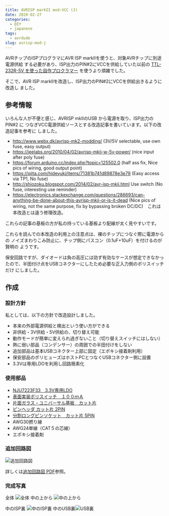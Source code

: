 ```yaml
---
title: AVRISP markII mod-VCC (J)
date: 2020-02-27
categories:
  - DIY
  - japanese
tags:
  - avrdude
slug: avrisp-mod-j
---
```


AVRチップのISPプログラマにAVR ISP markIIを使うと、対象AVRチップに別途電源供給
する必要があり、ISP出力のPIN#2にVCCを供給していた以前の
[TTL-232R-5V を使った自作プロクラマー](https://github.com/osamuaoki/avrdude-friend)
を使うより煩雑でした。

そこで、AVR ISP markIIを改造し、ISP出力のPIN#2にVCCを供給出きるように改造し
ました。


## 参考情報

いろんな人が不便と感じ、AVRISP mkIIのUSB から電源を取り、ISP出力のPIN#2 に
つなぎVCC電源供給ソースとする改造記事を書いています。以下の改造記事を参考に
しました。

* http://www.webx.dk/avrisp-mk2-modding/ (3V/5V selectable, use own fuse, easy output)
* https://jeelabs.org/2010/04/02/avrisp-mkii-w-5v-power/ (nice input after poly fuse)
* https://forum.arduino.cc/index.php?topic=125502.0 (half ass fix, Nice pics of
  wiring, good output point)
* https://qiita.com/hideyuki/items/71381b741d89878e3e79 (Easy access via TP1, No fuse)
* http://shiozoku.blogspot.com/2014/02/avr-isp-mkii.html Use switch (No fuse,
  interesting use reminder)
* https://electronics.stackexchange.com/questions/286693/can-anything-be-done-about-this-avrisp-mkii-or-is-it-dead
  (Nice pics of wiring, not the same purpose, fix by bypassing broken
  DC/DC)　これは本改造とは違う修理改造。

これらの記事の基板の方が私の持っている基板より配線が太く見やすいです。

これらを読んでの本改造の利用上の注意点は、裸のチップにつなぐ際に電源からの
ノイズまわりこみ防止に、チップ側にパスコン（0.1uF+10uF）を付けるのが賢明の
ようです。

保安回路ですが、ダイオードは負の高圧には効ず有効なケースが想定できなかっ
たので、半田付け点をUSBコネクターにしたため必要な正入力側のポリスイッチだけ
にしました。

## 作成

### 設計方針

私としては、以下の方針で改造設計しました。

* 本来の外部電源供給と検出という使い方ができる
* 非供給・3V供給・5V供給の、切り替え可能
* 動作モードが簡単に変えられ過ぎないこと（切り替えスイッチにはしない）
* 熱に弱い部品（コンデンサー）の周囲での半田付けをしない
* 追加部品は基本USBコネクター上部に固定（エポキシ接着剤利用）
* 保安部品のポリヒューズはホストPCとつなぐUSBコネクター側に設置
* 3.3Vは専用LDOを利用し回路簡素化

### 使用部品

* [NJU7223F33　3.3V専用LDO](http://akizukidenshi.com/catalog/g/gI-00432/)
* [表面実装ポリスイッチ　１００ｍＡ](http://akizukidenshi.com/catalog/g/gP-01316/)
* [片面ガラス・ユニバーサル基板　カット片](http://akizukidenshi.com/catalog/g/gP-00517/)
* [ピンヘッダ カット片 2PIN](http://akizukidenshi.com/catalog/g/gC-00167/)
* [分割ロングピンソケット　カット片 5PIN](http://akizukidenshi.com/catalog/g/gC-05779/)
* AWG30撚り線
* AWG24単線（CAT５の芯線）
* エポキシ接着剤


### 追加回路図

![追加回路図](/img/AVRISP2-modvcc.png)

詳しくは[追加回路図 PDF](/img/avrisp2_mod.pdf)参照。

### 完成写真

全体 ![全体](/img/AVRISP-mod.jpg)
中の上から ![中の上から](/img/AVRISP-mod-top.jpg)

中のISP裏 ![中のISP裏](/img/AVRISP-mod-isp.jpg)
中のUSB裏![USB裏](/img/AVRISP-mod-usb.jpg)

<!-- vim: se ai tw=79: -->
